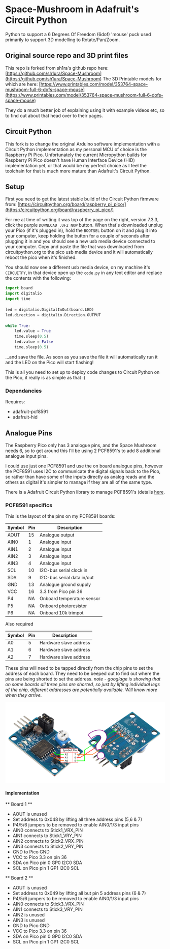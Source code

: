 # Space-Mushroom in Adafruit's Circuit Python

Python to support a 6 Degrees Of Freedom (6dof) 'mouse' puck used primarily to support 3D modelling to Rotate/Pan/Zoom.

## Original source repo and 3D print files

This repo is forked from sh1ra's github repo here: [https://github.com/sh1ura/Space-Mushroom](https://github.com/sh1ura/Space-Mushroom)
The 3D Printable models for which are here: [https://www.printables.com/model/353764-space-mushroom-full-6-dofs-space-mouse](https://www.printables.com/model/353764-space-mushroom-full-6-dofs-space-mouse)

They do a much better job of explaining using it with example videos etc, so to find out about that head over to their pages.

## Circuit Python

This fork is to change the original Arduino software implementation with a Circuit Python implementation as my personal MCU of choice is the Raspberry Pi Pico.
Unfortunately the current Micropython builds for Raspberry Pi Pico doesn't have Human Interface Device (HID) implementation yet, or that would be my perfect choice as I feel the toolchain for that is much more mature than Adafruit's Circuit Python.

## Setup

First you need to get the latest stable build of the Circuit Python firmware from: [https://circuitpython.org/board/raspberry_pi_pico/](https://circuitpython.org/board/raspberry_pi_pico/)

For me at time of writing it was top of the page on the right, version 7.3.3, click the purple `DOWNLOAD .UF2 NOW` button.
When that's downloaded unplug your Pico (if it's plugged in), hold the `BOOTSEL` button on it and plug it into your computer, keep holding the button for a couple of seconds after plugging it in and you should see a new usb media device connected to your computer.
Copy and paste the file that was downloaded from circuitpython.org to the pico usb media device and it will automatically reboot the pico when it's finished.

You should now see a different usb media device, on my machine it's `CIRCUITPY`, in that device open up the `code.py` in any text editor and replace the contents with the following:

```python
import board
import digitalio
import time

led = digitalio.DigitalInOut(board.LED)
led.direction = digitalio.Direction.OUTPUT

while True:
    led.value = True
    time.sleep(0.5)
    led.value = False
    time.sleep(0.5)
```

...and save the file.
As soon as you save the file it will automatically run it and the LED on the Pico will start flashing!

This is all you need to set up to deploy code changes to Circuit Python on the Pico, it really is as simple as that :)

### Dependancies

Requires:

- adafruit-pcf8591
- adafruit-hid

## Analogue Pins

The Raspberry Pico only has 3 analogue pins, and the Space Mushroom needs 6, so to get around this I'll be using 2 PCF8591's to add 8 additional analogue input pins.

I could use just one PCF8591 and use the on board analogue pins, however the PCF8591 uses I2C to communicate the digital signals back to the Pico, so rather than have some of the inputs directly as analog reads and the others as digital it's simpler to manage if they are all of the same type.

There is a Adafruit Circuit Python library to manage PCF8591's (details [here](https://docs.circuitpython.org/projects/pcf8591/en/latest/).

### PCF8591 specifics

This is the layout of the pins on my PCF8591 boards:

| Symbol | Pin | Description                |
|--------|-----|----------------------------|
|  AOUT  |  15 | Analogue output            |
|  AIN0  |   1 | Analogue input             |
|  AIN1  |   2 | Analogue input             |
|  AIN2  |   3 | Analogue input             |
|  AIN3  |   4 | Analogue input             |
|  SCL   |  10 | I2C-bus serial clock in    |
|  SDA   |   9 | I2C-bus serial data in/out |
|  GND   |  13 | Analogue ground supply     |
|  VCC   |  16 | 3.3 from Pico pin 36       |
|   P4   |  NA | Onboard temperature sensor |
|   P5   |  NA | Onboard photoresistor      |
|   P6   |  NA | Onboard 10k trimpot        |

Also required

| Symbol | Pin | Description                |
|--------|-----|----------------------------|
|   A0   |  5  | Hardware slave address     |
|   A1   |  6  | Hardware slave address     |
|   A2   |  7  | Hardware slave address     |

These pins will need to be tapped directly from the chip pins to set the address of each board.
They need to be beeped out to find out where the pins are being shorted to set the address.
*note - googlage is showing that on some boards all three pins are shorted, so just by lifting individual legs of the chip, different addresses are potentially available. Will know more when they arrive.*

![PCF8591 Address Pins](pcf8591_addr_pins.svg)

#### Implementation

** Board 1 ** 
 - AOUT is unused
 - Set address to 0x048 by lifting all three address pins (5,6 & 7)
 - P4/5/6 jumpers to be removed to enable AIN0/1/3 input pins
 - AIN0 connects to Stick1_VRX_PIN
 - AIN1 connects to Stick1_VRY_PIN
 - AIN2 connects to Stick2_VRX_PIN
 - AIN3 connects to Stick2_VRY_PIN
 - GND to Pico GND
 - VCC to Pico 3.3 on pin 36
 - SDA on Pico pin 0 GP0 I2C0 SDA
 - SCL on Pico pin 1 GP1 I2C0 SCL

** Board 2 ** 
 - AOUT is unused
 - Set address to 0x049 by lifting all but pin 5 address pins (6 & 7)
 - P4/5/6 jumpers to be removed to enable AIN0/1/3 input pins
 - AIN0 connects to Stick3_VRX_PIN
 - AIN1 connects to Stick3_VRY_PIN
 - AIN2 is unused
 - AIN3 is unused
 - GND to Pico GND
 - VCC to Pico 3.3 on pin 36
 - SDA on Pico pin 0 GP0 I2C0 SDA
 - SCL on Pico pin 1 GP1 I2C0 SCL